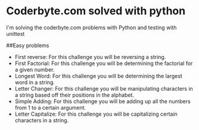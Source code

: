Coderbyte.com solved with python
================

I'm solving the coderbyte.com problems with Python and testing with unittest

##Easy problems
* First reverse: For this challenge you will be reversing a string.
* First Factorial: For this challenge you will be determining the factorial for a given number.
* Longest Word: For this challenge you will be determining the largest word in a string.
* Letter Changer: For this challenge you will be manipulating characters in a string based off their positions in the alphabet.
* Simple Adding: For this challenge you will be adding up all the numbers from 1 to a certain argument.
* Letter Capitalize: For this challenge you will be capitalizing certain characters in a string.